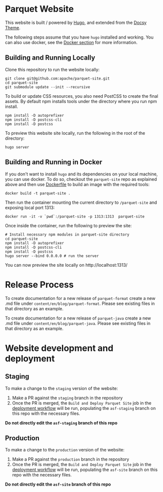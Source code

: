 # Parquet Website

This website is built / powered by [Hugo](https://gohugo.io/), and extended from the [Docsy Theme](https://www.docsy.dev/).

The following steps assume that you have `hugo` installed and working. 
You can also use docker, see the [Docker section](#docker) for more information.

## Building and Running Locally

Clone this repository to run the website locally:

```shell
git clone git@github.com:apache/parquet-site.git
cd parquet-site
git submodule update --init --recursive
```

To build or update CSS resources, you also need PostCSS to create the final assets.  By default npm installs tools under the directory where you run npm install.

```
npm install -D autoprefixer
npm install -D postcss-cli
npm install -D postcss
```

To preview this website site locally, run the following in the root of the directory:

```shell
hugo server
```

## Building and Running in Docker

If you don't want to install `hugo` and its dependencies on your local machine,
you can use docker. To do so, checkout the `parquet-site` repo as explained
above and then use [Dockerfile](Dockerfile) to build an image with the required
tools:

```shell
docker build -t parquet-site .
````

Then run the container mounting the current directory to `/parquet-site` and
exposing local port 1313:

```shell
docker run -it -v `pwd`:/parquet-site -p 1313:1313  parquet-site
```

Once inside the container, run the following to preview the site:
```shell
# Install necessary npm modules in parquet-site directory
cd parquet-site
npm install -D autoprefixer
npm install -D postcss-cli
npm install -D postcss
hugo server --bind 0.0.0.0 # run the server
```

You can now preview the site locally on http://localhost:1313/

# Release Process

To create documentation for a new release of `parquet-format` create a new <releaseNumber>.md file under `content/en/blog/parquet-format`. Please see existing files in that directory as an example.

To create documentation for a new release of `parquet-java` create a new <releaseNumber>.md file under `content/en/blog/parquet-java`. Please see existing files in that directory as an example.

# Website development and deployment

## Staging
To make a change to the `staging` version of the website:
1. Make a PR against the `staging` branch in the repository
2. Once the PR is merged, the `Build and Deploy Parquet Site`
job in the [deployment workflow](./.github/workflows/deploy.yml) will be run, populating the `asf-staging` branch on this repo with the necessary files.

**Do not directly edit the `asf-staging` branch of this repo**

## Production

To make a change to the `production` version of the website:
1. Make a PR against the `production` branch in the repository
2. Once the PR is merged, the `Build and Deploy Parquet Site`
job in the [deployment workflow](./.github/workflows/deploy.yml) will be run, populating the `asf-site` branch on this repo with the necessary files.

**Do not directly edit the `asf-site` branch of this repo**
